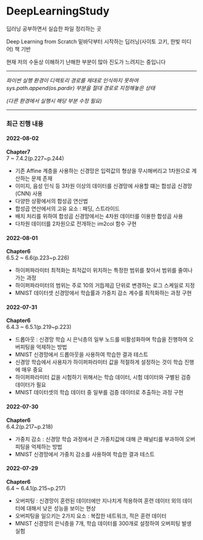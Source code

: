 # DeepLearningStudy

딥러닝 공부하면서 실습한 파일 정리하는 곳

Deep Learning from Scratch 밑바닥부터 시작하는 딥러닝(사이토 고키, 한빛 미디어) 책 기반

현재 저의 수듄상 이해하기 난해한 부분이 많아 진도가 느려지는 중입니다

******

*파이썬 실행 환경이 디렉토리 경로를 제대로 인식하지 못하여 sys.path.append(os.pardir) 부분을 절대 경로로 지정해놓은 상태*

*(다른 환경에서 실행시 해당 부분 수정 필요)*


******

### 최근 진행 내용

#### 2022-08-02
**Chapter7**\
7 ~ 7.4.2(p.227~p.244)
- 기존 Affine 계층을 사용하는 신경망은 입력값의 형상을 무시해버리고 1차원으로 계산하는 문제 존재
- 이미지, 음성 인식 등 3차원 이상의 데이터를 신경망에 사용할 떄는 합성곱 신경망(CNN) 사용
- 다양한 상황에서의 합성곱 연산법
- 합성곱 연산에서의 고유 요소 : 패딩, 스트라이드
- 배치 처리를 위하여 합성곱 신경망에서는 4차원 데이터를 이용한 합성곱 사용
- 다차원 데이터를 2차원으로 전개하는 im2col 함수 구현

#### 2022-08-01
**Chapter6**\
6.5.2 ~ 6.6(p.223~p.226)
- 하이퍼파라미터 최적화는 최적값이 위치하는 특정한 범위를 찾아서 범위를 줄여나가는 과정
- 하이퍼파라미터의 범위는 주로 10의 거듭제곱 단위로 변경하는 로그 스케일로 지정
- MNIST 데이터셋 신경망에서 학습률과 가중치 감소 계수를 최적화하는 과정 구현

#### 2022-07-31
**Chapter6**\
6.4.3 ~ 6.5.1(p.219~p.223)
- 드롭아웃 : 신경망 학습 시 은닉층의 일부 노드를 비활성화하며 학습을 진행하여 오버피팅을 억제하는 방법
- MNIST 신경망에서 드롭아웃을 사용하여 학습한 결과 테스트
- 신경망 학습에서 사용자가 하이퍼파라미터 값을 적절하게 설정하는 것이 학습 진행에 매우 중요
- 하이퍼파라미터 값을 시험하기 위해서는 학습 데이터, 시험 데이터와 구별된 검증 데이터가 필요
- MNIST 데이터셋의 학습 데이터 중 일부를 검증 데이터로 추출하는 과정 구현

#### 2022-07-30
**Chapter6**\
6.4.2(p.217~p.218)
- 가중치 감소 : 신경망 학습 과정에서 큰 가중치값에 대해 큰 패널티를 부과하여 오버피팅을 억제하는 방법
- MNIST 신경망에서 가중치 감소를 사용하여 학습한 결과 테스트

#### 2022-07-29
**Chapter6**\
6.4 ~ 6.4.1(p.215~p.217)
- 오버피팅 : 신경망이 훈련된 데이터에만 지나치게 적용하여 훈련 데이터 외의 데이터에 대해서 낮은 성능을 보이는 현상
- 오버피팅을 일으키는 2가지 요소 : 복잡한 네트워크, 적은 훈련 데이터
- MNIST 신경망의 은닉층을 7개, 학습 데이터를 300개로 설정하여 오버피팅 발생 실험




